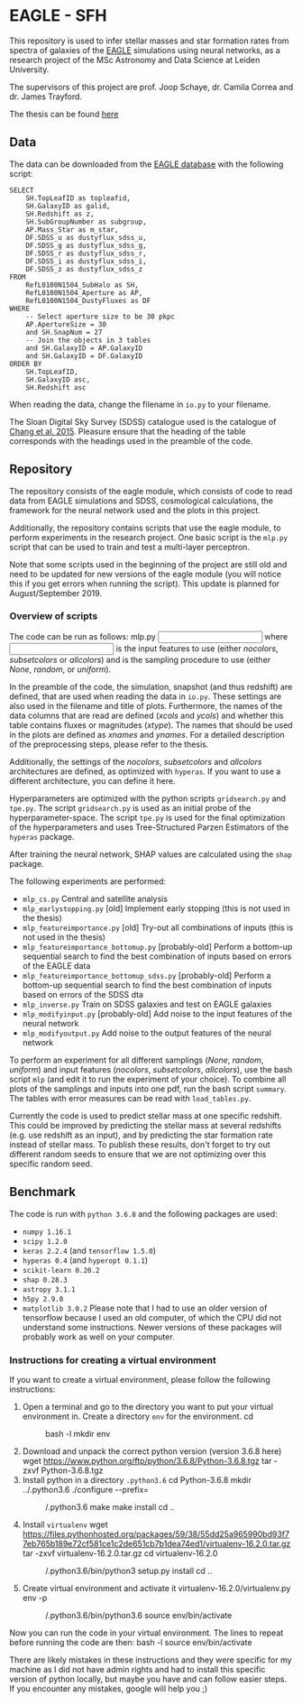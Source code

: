 # EAGLE - SFH

This repository is used to infer stellar masses and star formation rates from spectra of galaxies of the [EAGLE](http://eagle.strw.leidenuniv.nl/) simulations using neural networks, as a research project of the MSc Astronomy and Data Science at Leiden University.

The supervisors of this project are prof. Joop Schaye, dr. Camila Correa and dr. James Trayford.

The thesis can be found [here](https://github.com/evavanweenen/eagle-SFH/Master_thesis_Eva_van_Weenen.pdf)

## Data
The data can be downloaded from the [EAGLE database](http://virgodb.dur.ac.uk:8080/Eagle/) with the following script:

    SELECT
        SH.TopLeafID as topleafid,
        SH.GalaxyID as galid,
        SH.Redshift as z,
        SH.SubGroupNumber as subgroup,
        AP.Mass_Star as m_star,
        DF.SDSS_u as dustyflux_sdss_u,
        DF.SDSS_g as dustyflux_sdss_g,
        DF.SDSS_r as dustyflux_sdss_r,
        DF.SDSS_i as dustyflux_sdss_i,
        DF.SDSS_z as dustyflux_sdss_z
    FROM
        RefL0100N1504_SubHalo as SH,
        RefL0100N1504_Aperture as AP,
        RefL0100N1504_DustyFluxes as DF
    WHERE
        -- Select aperture size to be 30 pkpc
        AP.ApertureSize = 30
        and SH.SnapNum = 27
        -- Join the objects in 3 tables
        and SH.GalaxyID = AP.GalaxyID
        and SH.GalaxyID = DF.GalaxyID
    ORDER BY
        SH.TopLeafID,
        SH.GalaxyID asc,
        SH.Redshift asc 

When reading the data, change the filename in `io.py` to your filename.

The Sloan Digital Sky Survey (SDSS) catalogue used is the catalogue of [Chang et al. 2015](https://iopscience.iop.org/article/10.1088/0067-0049/219/1/8). Pleasure ensure that the heading of the table corresponds with the headings used in the preamble of the code.

## Repository
The repository consists of the eagle module, which consists of code to read data from EAGLE simulations and SDSS, cosmological calculations, the framework for the neural network used and the plots in this project.

Additionally, the repository contains scripts that use the eagle module, to perform experiments in the research project. One basic script is the `mlp.py` script that can be used to train and test a multi-layer perceptron.

Note that some scripts used in the beginning of the project are still old and need to be updated for new versions of the eagle module (you will notice this if you get errors when running the script). This update is planned for August/September 2019.

### Overview of scripts
The code can be run as follows:
    mlp.py <input> <sampling>
where <input> is the input features to use (either *nocolors*, *subsetcolors* or *allcolors*) and <sampling> is the sampling procedure to use (either *None*, *random*, or *uniform*).

In the preamble of the code, the simulation, snapshot (and thus redshift) are defined, that are used when reading the data in `io.py`. These settings are also used in the filename and title of plots. Furthermore, the names of the data columns that are read are defined (*xcols* and *ycols*) and whether this table contains fluxes or magnitudes (*xtype*). The names that should be used in the plots are defined as *xnames* and *ynames*. For a detailed description of the preprocessing steps, please refer to the thesis.

Additionally, the settings of the *nocolors*, *subsetcolors* and *allcolors* architectures are defined, as optimized with `hyperas`. If you want to use a different architecture, you can define it here.

Hyperparameters are optimized with the python scripts `gridsearch.py` and `tpe.py`. The script `gridsearch.py` is used as an initial probe of the hyperparameter-space. The script `tpe.py` is used for the final optimization of the hyperparameters and uses Tree-Structured Parzen Estimators of the `hyperas` package.

After training the neural network, SHAP values are calculated using the `shap` package. 

The following experiments are performed:
* `mlp_cs.py` Central and satellite analysis 
* `mlp_earlystopping.py` [old] Implement early stopping (this is not used in the thesis)
* `mlp_featureimportance.py` [old] Try-out all combinations of inputs (this is not used in the thesis)
* `mlp_featureimportance_bottomup.py` [probably-old] Perform a bottom-up sequential search to find the best combination of inputs based on errors of the EAGLE data
* `mlp_featureimportance_bottomup_sdss.py` [probably-old] Perform a bottom-up sequential search to find the best combination of inputs based on errors of the SDSS dta
* `mlp_inverse.py` Train on SDSS galaxies and test on EAGLE galaxies
* `mlp_modifyinput.py` [probably-old] Add noise to the input features of the neural network
* `mlp_modifyoutput.py` Add noise to the output features of the neural network

To perform an experiment for all different samplings (*None*, *random*, *uniform*) and input features (*nocolors*, *subsetcolors*, *allcolors*), use the bash script `mlp` (and edit it to run the experiment of your choice). To combine all plots of the samplings and inputs into one pdf, run the bash script `summary`. The tables with error measures can be read with `load_tables.py`.

Currently the code is used to predict stellar mass at one specific redshift. This could be improved by predicting the stellar mass at several redshifts (e.g. use redshift as an input), and by predicting the star formation rate instead of stellar mass. 
To publish these results, don't forget to try out different random seeds to ensure that we are not optimizing over this specific random seed.

## Benchmark
The code is run with `python 3.6.8` and the following packages are used:
* `numpy 1.16.1`
* `scipy 1.2.0`
* `keras 2.2.4` (and `tensorflow 1.5.0`)
* `hyperas 0.4` (and `hyperopt 0.1.1`)
* `scikit-learn 0.20.2`
* `shap 0.28.3`
* `astropy 3.1.1`
* `h5py 2.9.0`
* `matplotlib 3.0.2`
Please note that I had to use an older version of tensorflow because I used an old computer, of which the CPU did not understand some instructions. Newer versions of these packages will probably work as well on your computer.

### Instructions for creating a virtual environment
If you want to create a virtual environment, please follow the following instructions:

1. Open a terminal and go to the directory you want to put your virtual environment in. Create a directory `env` for the environment.
        cd <dir>
        bash -l
        mkdir env
2. Download and unpack the correct python version (version 3.6.8 here)
        wget https://www.python.org/ftp/python/3.6.8/Python-3.6.8.tgz
        tar -zxvf Python-3.6.8.tgz
3. Install python in a directory `.python3.6`
        cd Python-3.6.8
        mkdir ../.python3.6
        ./configure --prefix=<dir>/.python3.6
        make
        make install
        cd ..
4. Install `virtualenv`
        wget https://files.pythonhosted.org/packages/59/38/55dd25a965990bd93f77eb765b189e72cf581ce1c2de651cb7b1dea74ed1/virtualenv-16.2.0.tar.gz
        tar -zxvf virtualenv-16.2.0.tar.gz
        cd virtualenv-16.2.0
        <dir>/.python3.6/bin/python3 setup.py install
        cd ..
5. Create virtual environment and activate it
        virtualenv-16.2.0/virtualenv.py env -p <dir>/.python3.6/bin/python3.6
        source env/bin/activate
        
Now you can run the code in your virtual environment. The lines to repeat before running the code are then:
    bash -l
    source env/bin/activate

There are likely mistakes in these instructions and they were specific for my machine as I did not have admin rights and had to install this specific version of python locally, but maybe you have and can follow easier steps. If you encounter any mistakes, google will help you ;)



